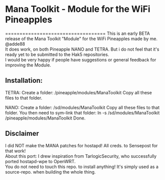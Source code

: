 # Mana Toolkit - Module for the WiFi Pineapples  
===================================
This is an early BETA release of the Mana Toolkit "Module" for the WiFi Pineapples made by me. @adde88  
It does work, on both Pineapple NANO and TETRA.  But i do not feel that it's ready yet to be submitted to the Hak5 repositories.    
I would be very happy if people have suggestions or general feedback for improving the Module.  

Installation:
-----------------
TETRA:
Create a folder: /pineapple/modules/ManaToolkit
Copy all these files to that folder.

NANO:
Create a folder: /sd/modules/ManaToolkit
Copy all these files to that folder.
You then need to sym-link that folder: ln -s /sd/modules/ManaToolkit /pineapple/modules/ManaToolkit
Done.   

Disclaimer
-----------------
I did NOT make the MANA patches for hostapd! All creds. to Sensepost for that work!    
About this port: I drew inspiration from TarlogicSecurity, who successfully ported hostapd-wpe to OpenWRT.  
You do not need to touch this repo. to install anything! It's simply used as a source-repo. when building the whole thing.
